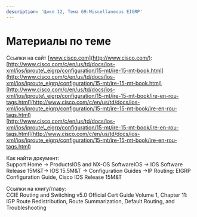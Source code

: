 ```yaml
---
description: 'Цикл 12, Тема 69:Miscellaneous EIGRP'
---
```


# Материалы по теме

Ссылки на сайт [www.cisco.com](http://www.cisco.com/):  
[http://www.cisco.com/c/en/us/td/docs/ios-xml/ios/iproute\_eigrp/configuration/15-mt/ire-15-mt-book.html](http://www.cisco.com/c/en/us/td/docs/ios-xml/ios/iproute_eigrp/configuration/15-mt/ire-15-mt-book.html)  
[http://www.cisco.com/c/en/us/td/docs/ios-xml/ios/iproute\_eigrp/configuration/15-mt/ire-15-mt-book/ire-en-rou-tags.html](http://www.cisco.com/c/en/us/td/docs/ios-xml/ios/iproute_eigrp/configuration/15-mt/ire-15-mt-book/ire-en-rou-tags.html)  
[http://www.cisco.com/c/en/us/td/docs/ios-xml/ios/iproute\_eigrp/configuration/15-mt/ire-15-mt-book/ire-en-rou-tags.html](http://www.cisco.com/c/en/us/td/docs/ios-xml/ios/iproute_eigrp/configuration/15-mt/ire-15-mt-book/ire-en-rou-tags.html)

Как найти документ:  
Support Home → ProductsIOS and NX-OS SoftwareIOS → IOS Software Release 15M&T→ IOS 15.5M&T → Configuration Guides →IP Routing: EIGRP Configuration Guide, Cisco IOS Release 15M&T

Ссылки на книгу/главу:  
CCIE Routing and Switching v5.0 Official Cert Guide Volume 1, Chapter 11: IGP Route Redistribution, Route Summarization, Default Routing, and Troubleshooting

